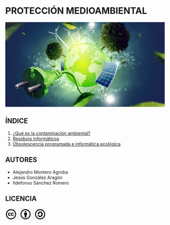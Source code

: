 # PROTECCIÓN MEDIOAMBIENTAL
![Medioambiente](img/portada.jpg)
## ÍNDICE
1. [¿Qué es la contaminación ambiental?](contaminacion.md)
2. [Residuos informáticos](residuos.md)
3. [Obsolescencia programada e informática ecológica](obsolescencia.md)

## AUTORES
* Alejandro Montero Agroba
* Jesús González Aragón
* Ildefonso Sánchez Romero

## LICENCIA
![Licencia](img/licencia.png)
